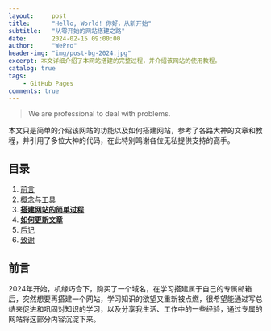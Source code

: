 ```yaml
---
layout:     post
title:      "Hello, World! 你好，从新开始"
subtitle:   "从零开始的网站搭建之路"
date:       2024-02-15 09:00:00
author:     "WePro"
header-img: "img/post-bg-2024.jpg"
excerpt: 本文详细介绍了本网站搭建的完整过程，并介绍该网站的使用教程。
catalog: true
tags:
    - GitHub Pages
comments: true
---
```



> We are professional to deal with problems.

本文只是简单的介绍该网站的功能以及如何搭建网站，参考了各路大神的文章和教程，并引用了多位大神的代码，在此特别鸣谢各位无私提供支持的高手。


## 目录

1. [前言](#前言)
2. [概念与工具](#相关概念与工具)
3. **[搭建网站的简单过程](#搭建网站的简单过程)**
4. **[如何更新文章](#如何更新文章)**
5. [后记](#后记)
6. [致谢](#致谢)

## 前言

2024年开始，机缘巧合下，购买了一个域名，在学习搭建属于自己的专属邮箱后，突然想要再搭建一个网站，学习知识的欲望又重新被点燃，很希望能通过写总结来促进和巩固对知识的学习，以及分享我生活、工作中的一些经验，通过专属的网站将这部分内容沉淀下来。

